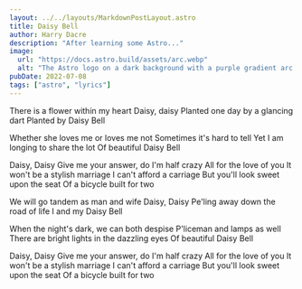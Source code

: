 ```yaml
---
layout: ../../layouts/MarkdownPostLayout.astro
title: Daisy Bell
author: Harry Dacre
description: "After learning some Astro..."
image:
  url: "https://docs.astro.build/assets/arc.webp"
  alt: "The Astro logo on a dark background with a purple gradient arc."
pubDate: 2022-07-08
tags: ["astro", "lyrics"]
---
```


There is a flower within my heart
Daisy, daisy
Planted one day by a glancing dart
Planted by Daisy Bell

Whether she loves me or loves me not
Sometimes it's hard to tell
Yet I am longing to share the lot
Of beautiful Daisy Bell

Daisy, Daisy
Give me your answer, do
I'm half crazy
All for the love of you
It won't be a stylish marriage
I can't afford a carriage
But you'll look sweet upon the seat
Of a bicycle built for two

We will go tandem as man and wife
Daisy, Daisy
Pe'ling away down the road of life
I and my Daisy Bell

When the night's dark, we can both despise
P'liceman and lamps as well
There are bright lights in the dazzling eyes
Of beautiful Daisy Bell

Daisy, Daisy
Give me your answer, do
I'm half crazy
All for the love of you
It won't be a stylish marriage
I can't afford a carriage
But you'll look sweet upon the seat
Of a bicycle built for two
